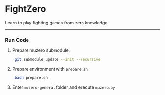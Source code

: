# FightZero
Learn to play fighting games from zero knowledge

------

### Run Code

1. Prepare muzero submodule:
   ```bash
    git submodule update --init --recursive
   ```
2. Prepare environment with `prepare.sh`
   ```bash
    bash prepare.sh
   ```
3. Enter `muzero-general` folder and execute `muzero.py`